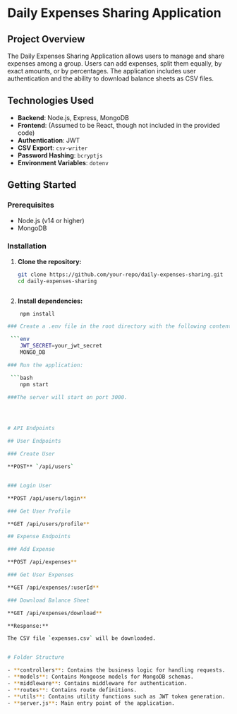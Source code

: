 # Daily Expenses Sharing Application

## Project Overview

The Daily Expenses Sharing Application allows users to manage and share expenses among a group. Users can add expenses, split them equally, by exact amounts, or by percentages. The application includes user authentication and the ability to download balance sheets as CSV files.

## Technologies Used

- **Backend**: Node.js, Express, MongoDB
- **Frontend**: (Assumed to be React, though not included in the provided code)
- **Authentication**: JWT
- **CSV Export**: `csv-writer`
- **Password Hashing**: `bcryptjs`
- **Environment Variables**: `dotenv`

## Getting Started

### Prerequisites

- Node.js (v14 or higher)
- MongoDB

### Installation

1. **Clone the repository:**

   ```bash
   git clone https://github.com/your-repo/daily-expenses-sharing.git
   cd daily-expenses-sharing



2. **Install dependencies:**

  ```bash
      npm install

### Create a .env file in the root directory with the following content:

   ```env
      JWT_SECRET=your_jwt_secret
      MONGO_DB

### Run the application:

   ```bash
      npm start

###The server will start on port 3000.




# API Endpoints

## User Endpoints

### Create User

**POST** `/api/users`


### Login User

**POST /api/users/login**

### Get User Profile

**GET /api/users/profile**

## Expense Endpoints

### Add Expense

**POST /api/expenses**

### Get User Expenses

**GET /api/expenses/:userId**

### Download Balance Sheet

**GET /api/expenses/download**

**Response:**

The CSV file `expenses.csv` will be downloaded.


# Folder Structure

- **controllers**: Contains the business logic for handling requests.
- **models**: Contains Mongoose models for MongoDB schemas.
- **middleware**: Contains middleware for authentication.
- **routes**: Contains route definitions.
- **utils**: Contains utility functions such as JWT token generation.
- **server.js**: Main entry point of the application.

